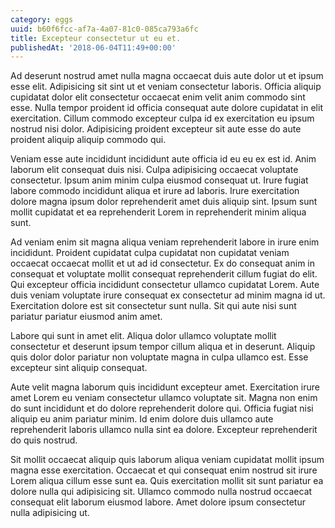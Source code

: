 ```yaml
---
category: eggs
uuid: b60f6fcc-af7a-4a07-81c0-085ca793a6fc
title: Excepteur consectetur ut eu et.
publishedAt: '2018-06-04T11:49+00:00'
---
```


Ad deserunt nostrud amet nulla magna occaecat duis aute dolor ut et ipsum esse elit. Adipisicing sit sint ut et veniam consectetur laboris. Officia aliquip cupidatat dolor elit consectetur occaecat enim velit anim commodo sint esse. Nulla tempor proident id officia consequat aute dolore cupidatat in elit exercitation. Cillum commodo excepteur culpa id ex exercitation eu ipsum nostrud nisi dolor. Adipisicing proident excepteur sit aute esse do aute proident aliquip aliquip commodo qui.

Veniam esse aute incididunt incididunt aute officia id eu eu ex est id. Anim laborum elit consequat duis nisi. Culpa adipisicing occaecat voluptate consectetur. Ipsum anim minim culpa eiusmod consequat ut. Irure fugiat labore commodo incididunt aliqua et irure ad laboris. Irure exercitation dolore magna ipsum dolor reprehenderit amet duis aliquip sint. Ipsum sunt mollit cupidatat et ea reprehenderit Lorem in reprehenderit minim aliqua sunt.

Ad veniam enim sit magna aliqua veniam reprehenderit labore in irure enim incididunt. Proident cupidatat culpa cupidatat non cupidatat veniam occaecat occaecat mollit et ut ad id consectetur. Ex do consequat anim in consequat et voluptate mollit consequat reprehenderit cillum fugiat do elit. Qui excepteur officia incididunt consectetur ullamco cupidatat Lorem. Aute duis veniam voluptate irure consequat ex consectetur ad minim magna id ut. Exercitation dolore est sit consectetur sunt nulla. Sit qui aute nisi sunt pariatur pariatur eiusmod anim amet.

Labore qui sunt in amet elit. Aliqua dolor ullamco voluptate mollit consectetur et deserunt ipsum tempor cillum aliqua et in deserunt. Aliquip quis dolor dolor pariatur non voluptate magna in culpa ullamco est. Esse excepteur sint aliquip consequat.

Aute velit magna laborum quis incididunt excepteur amet. Exercitation irure amet Lorem eu veniam consectetur ullamco voluptate sit. Magna non enim do sunt incididunt et do dolore reprehenderit dolore qui. Officia fugiat nisi aliquip eu anim pariatur minim. Id enim dolore duis ullamco aute reprehenderit laboris ullamco nulla sint ea dolore. Excepteur reprehenderit do quis nostrud.

Sit mollit occaecat aliquip quis laborum aliqua veniam cupidatat mollit ipsum magna esse exercitation. Occaecat et qui consequat enim nostrud sit irure Lorem aliqua cillum esse sunt ea. Quis exercitation mollit sit sunt pariatur ea dolore nulla qui adipisicing sit. Ullamco commodo nulla nostrud occaecat consequat elit laborum eiusmod labore. Amet dolore ipsum consectetur nulla adipisicing ut.
